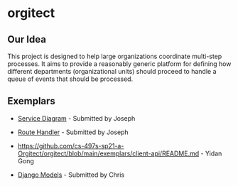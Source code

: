# orgitect

## Our Idea

This project is designed to help large organizations coordinate multi-step processes. It aims to provide a reasonably generic platform for defining how different departments (organizational units) should proceed to handle a queue of events that should be processed.

## Exemplars

* [Service Diagram](exemplars/service-diagram/README.md) - Submitted by Joseph

* [Route Handler](exemplars/axios-async-route-handlers/README.md) - Submitted by Joseph

* https://github.com/cs-497s-sp21-a-Orgitect/orgitect/blob/main/exemplars/client-api/README.md - Yidan Gong

* [Django Models](exemplars/django-models/README-MODELS.md) - Submitted by Chris